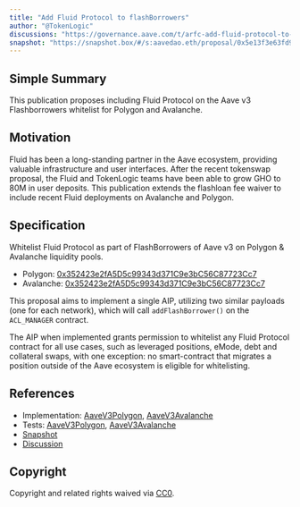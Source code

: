 ```yaml
---
title: "Add Fluid Protocol to flashBorrowers"
author: "@TokenLogic"
discussions: "https://governance.aave.com/t/arfc-add-fluid-protocol-to-flashborrowers/23007"
snapshot: "https://snapshot.box/#/s:aavedao.eth/proposal/0x5e13f3e63fd9a2d4d00ff9f7915644e48d4b8b35fe03b52a599b4bc1c95914d0"
---
```


## Simple Summary

This publication proposes including Fluid Protocol on the Aave v3 Flashborrowers whitelist for Polygon and Avalanche.

## Motivation

Fluid has been a long-standing partner in the Aave ecosystem, providing valuable infrastructure and user interfaces. After the recent tokenswap proposal, the Fluid and TokenLogic teams have been able to grow GHO to 80M in user deposits. This publication extends the flashloan fee waiver to include recent Fluid deployments on Avalanche and Polygon.

## Specification

Whitelist Fluid Protocol as part of FlashBorrowers of Aave v3 on Polygon & Avalanche liquidity pools.

- Polygon: [0x352423e2fA5D5c99343d371C9e3bC56C87723Cc7](https://polygonscan.com/address/0x352423e2fA5D5c99343d371C9e3bC56C87723Cc7)
- Avalanche: [0x352423e2fA5D5c99343d371C9e3bC56C87723Cc7](https://snowtrace.io/address/0x352423e2fA5D5c99343d371C9e3bC56C87723Cc7)

This proposal aims to implement a single AIP, utilizing two similar payloads (one for each network), which will call `addFlashBorrower()` on the `ACL_MANAGER` contract.

The AIP when implemented grants permission to whitelist any Fluid Protocol contract for all use cases, such as leveraged positions, eMode, debt and collateral swaps, with one exception: no smart-contract that migrates a position outside of the Aave ecosystem is eligible for whitelisting.

## References

- Implementation: [AaveV3Polygon](https://github.com/bgd-labs/aave-proposals-v3/blob/2bed199524324e4eb4c21f5f0803942c98b8b400/src/20250903_Multi_AddFluidProtocolToFlashBorrowers/AaveV3Polygon_AddFluidProtocolToFlashBorrowers_20250903.sol), [AaveV3Avalanche](https://github.com/bgd-labs/aave-proposals-v3/blob/2bed199524324e4eb4c21f5f0803942c98b8b400/src/20250903_Multi_AddFluidProtocolToFlashBorrowers/AaveV3Avalanche_AddFluidProtocolToFlashBorrowers_20250903.sol)
- Tests: [AaveV3Polygon](https://github.com/bgd-labs/aave-proposals-v3/blob/2bed199524324e4eb4c21f5f0803942c98b8b400/src/20250903_Multi_AddFluidProtocolToFlashBorrowers/AaveV3Polygon_AddFluidProtocolToFlashBorrowers_20250903.t.sol), [AaveV3Avalanche](https://github.com/bgd-labs/aave-proposals-v3/blob/2bed199524324e4eb4c21f5f0803942c98b8b400/src/20250903_Multi_AddFluidProtocolToFlashBorrowers/AaveV3Avalanche_AddFluidProtocolToFlashBorrowers_20250903.t.sol)
- [Snapshot](https://snapshot.box/#/s:aavedao.eth/proposal/0x5e13f3e63fd9a2d4d00ff9f7915644e48d4b8b35fe03b52a599b4bc1c95914d0)
- [Discussion](https://governance.aave.com/t/arfc-add-fluid-protocol-to-flashborrowers/23007)

## Copyright

Copyright and related rights waived via [CC0](https://creativecommons.org/publicdomain/zero/1.0/).
